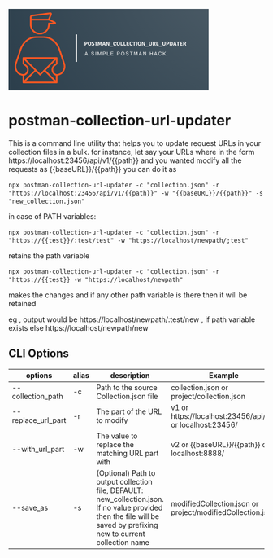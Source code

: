![logo](https://github.com/praveendvd/postman_collection_url_updater/blob/master/logo/logo.png)

# postman-collection-url-updater

This is a command line utility that helps you to update request URLs in your collection files in a bulk. for instance, let say your URLs where in the form  https://localhost:23456/api/v1/{{path}} and you wanted modify all the requests as {{baseURL}}/{{path}} you can do it as

    npx postman-collection-url-updater -c "collection.json" -r "https://localhost:23456/api/v1/{{path}}" -w "{{baseURL}}/{{path}}" -s "new_collection.json"
 
in case of PATH variables:

    npx postman-collection-url-updater -c "collection.json" -r "https://{{test}}/:test/test" -w "https://localhost/newpath/;test"

retains the path variable 

    npx postman-collection-url-updater -c "collection.json" -r "https://{{test}} -w "https://localhost/newpath"

makes the changes and if any other path variable is there then it will be retained

eg , output would be https://localhost/newpath/:test/new , if path variable exists else https://localhost/newpath/new


## CLI Options

| options | alias | description | Example |
|--|--|-- |--|
| --collection_path | -c  | Path to the source Collection.json file | collection.json or project/collection.json|
| --replace_url_part| -r | The part of the URL to modify | v1 or https://localhost:23456/api/v1/ or localhost:23456/|
| --with_url_part| -w| The value to replace the matching URL part with| v2 or {{baseURL}}/{{path}} or localhost:8888/| |
| --save_as| -s | (Optional) Path to output collection file, DEFAULT: new_collection.json. If no value provided then the file will be saved by prefixing new to current collection name  | modifiedCollection.json or project/modifiedCollection.json|

